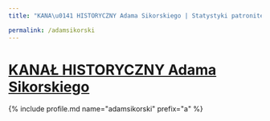 ```yaml
---
title: "KANA\u0141 HISTORYCZNY Adama Sikorskiego | Statystyki patronite.pl | Patromierz"

permalink: /adamsikorski
---
```


# [KANAŁ HISTORYCZNY Adama Sikorskiego](https://patronite.pl/adamsikorski)

{% include profile.md name="adamsikorski" prefix="a" %}
